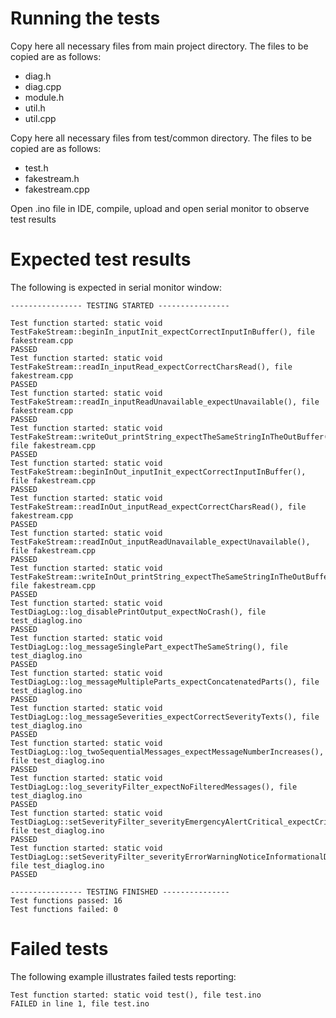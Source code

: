 # Running the tests

Copy here all necessary files from main project directory. The files to be copied are as follows:

* diag.h
* diag.cpp
* module.h
* util.h
* util.cpp

Copy here all necessary files from test/common directory. The files to be copied are as follows:

* test.h
* fakestream.h
* fakestream.cpp


Open .ino file in IDE, compile, upload and open serial monitor to observe test results

# Expected test results

The following is expected in serial monitor window:

    ---------------- TESTING STARTED ----------------
    
    Test function started: static void TestFakeStream::beginIn_inputInit_expectCorrectInputInBuffer(), file fakestream.cpp
    PASSED
    Test function started: static void TestFakeStream::readIn_inputRead_expectCorrectCharsRead(), file fakestream.cpp
    PASSED
    Test function started: static void TestFakeStream::readIn_inputReadUnavailable_expectUnavailable(), file fakestream.cpp
    PASSED
    Test function started: static void TestFakeStream::writeOut_printString_expectTheSameStringInTheOutBuffer(), file fakestream.cpp
    PASSED
    Test function started: static void TestFakeStream::beginInOut_inputInit_expectCorrectInputInBuffer(), file fakestream.cpp
    PASSED
    Test function started: static void TestFakeStream::readInOut_inputRead_expectCorrectCharsRead(), file fakestream.cpp
    PASSED
    Test function started: static void TestFakeStream::readInOut_inputReadUnavailable_expectUnavailable(), file fakestream.cpp
    PASSED
    Test function started: static void TestFakeStream::writeInOut_printString_expectTheSameStringInTheOutBuffer(), file fakestream.cpp
    PASSED
    Test function started: static void TestDiagLog::log_disablePrintOutput_expectNoCrash(), file test_diaglog.ino
    PASSED
    Test function started: static void TestDiagLog::log_messageSinglePart_expectTheSameString(), file test_diaglog.ino
    PASSED
    Test function started: static void TestDiagLog::log_messageMultipleParts_expectConcatenatedParts(), file test_diaglog.ino
    PASSED
    Test function started: static void TestDiagLog::log_messageSeverities_expectCorrectSeverityTexts(), file test_diaglog.ino
    PASSED
    Test function started: static void TestDiagLog::log_twoSequentialMessages_expectMessageNumberIncreases(), file test_diaglog.ino
    PASSED
    Test function started: static void TestDiagLog::log_severityFilter_expectNoFilteredMessages(), file test_diaglog.ino
    PASSED
    Test function started: static void TestDiagLog::setSeverityFilter_severityEmergencyAlertCritical_expectCritical(), file test_diaglog.ino
    PASSED
    Test function started: static void TestDiagLog::setSeverityFilter_severityErrorWarningNoticeInformationalDebug_expectSameSeverity(), file test_diaglog.ino
    PASSED
    
    ---------------- TESTING FINISHED ---------------
    Test functions passed: 16
    Test functions failed: 0 

# Failed tests

The following example illustrates failed tests reporting:

    Test function started: static void test(), file test.ino
    FAILED in line 1, file test.ino
